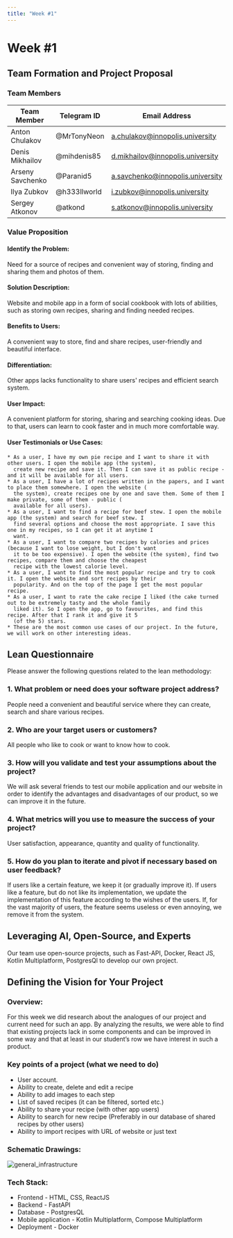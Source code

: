```yaml
---
title: "Week #1"
---
```


# Week #1

## **Team Formation and Project Proposal**

### **Team Members**

| Team Member      | Telegram ID  | Email Address                    |
|------------------|--------------|----------------------------------|
| Anton Chulakov   | @MrTonyNeon  | a.chulakov@innopolis.university  |
| Denis Mikhailov  | @mihdenis85  | d.mikhailov@innopolis.university |
| Arseny Savchenko | @Paranid5    | a.savchenko@innopolis.university |
| Ilya Zubkov      | @h333llworld | i.zubkov@innopolis.university    |
| Sergey Atkonov   | @atkond      | s.atkonov@innopolis.university   |

### **Value Proposition**

#### Identify the Problem:

Need for a source of recipes and convenient way of storing, finding and sharing them and photos of them.

#### Solution Description:

Website and mobile app in a form of social cookbook with lots of abilities, such as storing own recipes,
sharing and finding needed recipes.

#### Benefits to Users:

A convenient way to store, find and share recipes, user-friendly and beautiful interface.

#### Differentiation:

Other apps lacks functionality to share users' recipes and efficient search system.

#### User Impact:

A convenient platform for storing, sharing and searching cooking ideas. Due to that, users can learn to cook faster
and in much more comfortable way.

#### User Testimonials or Use Cases:

    * As a user, I have my own pie recipe and I want to share it with other users. I open the mobile app (the system),
      create new recipe and save it. Then I can save it as public recipe - and it will be available for all users.
    * As a user, I have a lot of recipes written in the papers, and I want to place them somewhere. I open the website (
      the system), create recipes one by one and save them. Some of them I make private, some of them - public (
      available for all users).
    * As a user, I want to find a recipe for beef stew. I open the mobile app (the system) and search for beef stew. I
      find several options and choose the most appropriate. I save this one in my recipes, so I can get it at anytime I
      want.
    * As a user, I want to compare two recipes by calories and prices (because I want to lose weight, but I don't want
      it to be too expensive). I open the website (the system), find two recipes, compare them and choose the cheapest
      recipe with the lowest calorie level.
    * As a user, I want to find the most popular recipe and try to cook it. I open the website and sort recipes by their
      popularity. And on the top of the page I get the most popular recipe.
    * As a user, I want to rate the cake recipe I liked (the cake turned out to be extremely tasty and the whole family
      liked it). So I open the app, go to favourites, and find this recipe. After that I rank it and give it 5
      (of the 5) stars.
    * These are the most common use cases of our project. In the future, we will work on other interesting ideas.

## **Lean Questionnaire**

Please answer the following questions related to the lean methodology:

### 1. What problem or need does your software project address?

People need a convenient and beautiful service where they can create, search and share various recipes.

### 2. Who are your target users or customers?

All people who like to cook or want to know how to cook.

### 3. How will you validate and test your assumptions about the project?

We will ask several friends to test our mobile application and our website in order to identify the advantages and
disadvantages of our product, so we can improve it in the future.

### 4. What metrics will you use to measure the success of your project?

User satisfaction, appearance, quantity and quality of functionality.

### 5. How do you plan to iterate and pivot if necessary based on user feedback?

If users like a certain feature, we keep it (or gradually improve it). If users like a feature, but do not like its
implementation, we update the implementation of this feature according to the wishes of the users. If, for the vast
majority of users, the feature seems useless or even annoying, we remove it from the system.

## **Leveraging AI, Open-Source, and Experts**

Our team use open-source projects, such as Fast-API, Docker, React JS, Kotlin Multiplatform, PostgresQl to develop our
own project.

## **Defining the Vision for Your Project**

### Overview:

For this week we did research about the analogues of our project and current need for such an app. By analyzing the
results, we were able to find that existing projects lack in some components and can be improved in some way and that at
least in our student’s row we have interest in such a product.

### Key points of a project (what we need to do)
- User account.
- Ability to create, delete and edit a recipe
- Ability to add images to each step
- List of saved recipes (it can be filtered, sorted etc.)
- Ability to share your recipe (with other app users)
- Ability to search for new recipe (Preferably in our database of shared recipes by other users)
- Ability to import recipes with URL of website or just text

### Schematic Drawings:

![general_infrastructure](/2024/CookingCorner/General_infrastructure.png)

### Tech Stack:

- Frontend - HTML, CSS, ReactJS
- Backend - FastAPI
- Database - PostgresQL
- Mobile application - Kotlin Multiplatform, Compose Multiplatform
- Deployment - Docker



